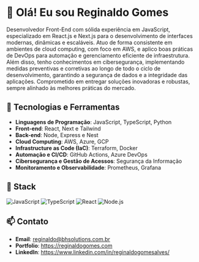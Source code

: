 # 👋 Olá! Eu sou Reginaldo Gomes

Desenvolvedor Front-End com sólida experiência em JavaScript, especializado em React.js e Next.js para o desenvolvimento de interfaces modernas, dinâmicas e escaláveis. Atuo de forma consistente em ambientes de cloud computing, com foco em AWS, e aplico boas práticas de DevOps para automação e gerenciamento eficiente de infraestrutura. Além disso, tenho conhecimentos em cibersegurança, implementando medidas preventivas e corretivas ao longo de todo o ciclo de desenvolvimento, garantindo a segurança de dados e a integridade das aplicações. Comprometido em entregar soluções inovadoras e robustas, sempre alinhado às melhores práticas do mercado.

## 🚀 Tecnologias e Ferramentas

- **Linguagens de Programação**: JavaScript, TypeScript, Python
- **Front-end**: React, Next e Tailwind
- **Back-end**: Node, Express e Nest
- **Cloud Computing**: AWS, Azure, GCP
- **Infrastructure as Code (IaC)**: Terraform, Docker
- **Automação e CI/CD**: GitHub Actions, Azure DevOps
- **Cibersegurança e Gestão de Acessos**: Segurança da Informação
- **Monitoramento e Observabilidade**: Prometheus, Grafana

## 🚀 Stack

![JavaScript](https://img.shields.io/badge/-JavaScript-F7DF1E?style=for-the-badge&logo=javascript&logoColor=black)
![TypeScript](https://img.shields.io/badge/-TypeScript-007ACC?style=for-the-badge&logo=typescript&logoColor=white)
![React](https://img.shields.io/badge/-React-61DAFB?style=for-the-badge&logo=react&logoColor=black)
![Node.js](https://img.shields.io/badge/-Node.js-339933?style=for-the-badge&logo=nodedotjs&logoColor=white)

## 📫 Contato

- **Email**: [reginaldo@bhsolutions.com.br](mailto:reginaldo@bhsolutions.com.br)
- **Portfolio**: https://reginaldogomes.com
- **LinkedIn**: https://www.linkedin.com/in/reginaldogomesalves/

